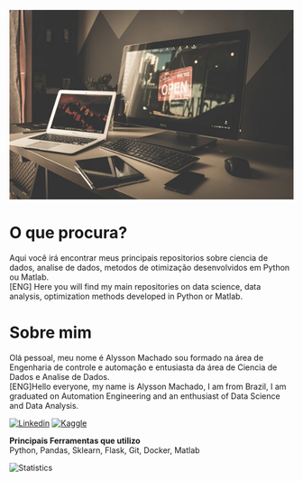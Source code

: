 
[![Image](https://github.com/alyssonvidal/alyssonvidal/blob/main/image.jpg)](https://www.github.com/alyssonvidal/)

# O que procura?

Aqui você irá encontrar meus principais repositorios sobre ciencia de dados, analise de dados, metodos de otimização desenvolvidos em Python ou Matlab.<br>
[ENG] Here you will find my main repositories on data science, data analysis, optimization methods developed in Python or Matlab.

# Sobre mim

Olá pessoal, meu nome é Alysson Machado sou formado na área de Engenharia de controle e automação e entusiasta da área de Ciencia de Dados e Analise de Dados.<br>
[ENG]Hello everyone, my name is Alysson Machado, I am from Brazil, I am graduated on Automation Engineering and an enthusiast of Data Science and Data Analysis.



[![Linkedin](https://img.shields.io/badge/LinkedIn-0077B5?style=for-the-badge&logo=linkedin&logoColor=white)](https://www.linkedin.com/in/alyssonmach/)
[![Kaggle](https://img.shields.io/badge/Kaggle-20BEFF?style=for-the-badge&logo=Kaggle&logoColor=white)](https://www.kaggle.com/alyssonvidal/)

**Principais Ferramentas que utilizo**<br>
Python, Pandas, Sklearn, Flask, Git, Docker, Matlab 


![Statistics](https://github-readme-stats.vercel.app/api?username=alyssonvidal&count_private=true)









